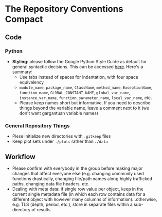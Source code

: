 # The Repository Conventions Compact

## Code
### Python
* **Styling**: please follow the Google Python Style Guide as default for general syntactic decisions. This can be accessed [here](https://google.github.io/styleguide/pyguide.html#316-naming). Here's a summary: 
    * Use tabs instead of spaces for indentation, with four space equivalency 
    * ```module_name```, ```package_name```, ```ClassName```, ```method_name```, ```ExceptionName```, ```function_name```, ```GLOBAL_CONSTANT_NAME```, ```global_var_name```, ```instance_var_name```, ```function_parameter_name```, ```local_var_name```, etc. 
    * Please keep names short but informative. If you need to describe things beyond the variable name, leave a comment next to it (we don't want gargantuan variable names)

### General Repository Things
* Plese initialize new directories with ```.gitkeep``` files 
* Keep plot sets under ```./plots``` rather than ```./data```

## Workflow
* Please confirm with everybody in the group before making major changes that affect everyone else (e.g. changing commonly used functions drastically, changing file/path names along highly trafficked paths, changing data file headers, etc. 
* Dealing with meta data: if single row value per object, keep in the current single metadata file (in which each row contains data for a different object with however many columns of information)...otherwise, e.g. TLS (depth, period, etc.), store in separate files within a sub-directory of results. 

